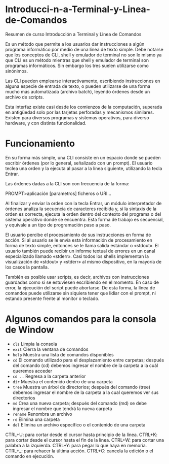 # Introducci-n-a-Terminal-y-Linea-de-Comandos
Resumen de curso Introducción a Terminal y Linea de Comandos

Es un método que permite a los usuarios dar instrucciones a algún programa informático por medio de una línea de texto simple. Debe notarse que los conceptos de CLI, shell y emulador de terminal no son lo mismo ya que CLI es un método mientras que shell y emulador de terminal son programas informáticos. Sin embargo los tres suelen utilizarse como sinónimos.

Las CLI pueden emplearse interactivamente, escribiendo instrucciones en alguna especie de entrada de texto, o pueden utilizarse de una forma mucho más automatizada (archivo batch), leyendo órdenes desde un archivo de scripts.

Esta interfaz existe casi desde los comienzos de la computación, superada en antigüedad solo por las tarjetas perforadas y mecanismos similares. Existen para diversos programas y sistemas operativos, para diverso hardware, y con distinta funcionalidad.

# Funcionamiento
En su forma más simple, una CLI consiste en un espacio donde se pueden escribir órdenes (por lo general, señalizado con un prompt). El usuario teclea una orden y la ejecuta al pasar a la línea siguiente, utilizando la tecla Entrar.

Las órdenes dadas a la CLI son con frecuencia de la forma:

PROMPT>aplicación [parametros] ficheros o URI...

Al finalizar y enviar la orden con la tecla Entrar, un módulo interpretador de órdenes analiza la secuencia de caracteres recibida y, si la sintaxis de la orden es correcta, ejecuta la orden dentro del contexto del programa o del sistema operativo donde se encuentra. Esta forma de trabajo es secuencial, y equivale a un tipo de programación paso a paso.

El usuario percibe el procesamiento de sus instrucciones en forma de acción. Si al usuario se le envía esta información de procesamiento en forma de texto simple, entonces se le llama salida estándar o «stdout». El usuario también puede recibir un informe textual de errores en un canal especializado llamado «stderr». Casi todos los shells implementan la visualización de «stdout» y «stderr» al mismo dispositivo, en la mayoría de los casos la pantalla.

También es posible usar scripts, es decir, archivos con instrucciones guardadas como si se estuviesen escribiendo en el momento. En caso de error, la ejecución del script puede abortarse. De esta forma, la línea de comandos puede utilizarse sin siquiera tener que lidiar con el prompt, ni estando presente frente al monitor o teclado.

# Algunos comandos para la consola de Window
* ```cls``` Limpia la consola
* ```exit``` Cierra la ventana de comandos
* ```help``` Muestra una lista de comandos disponibles
* ```cd``` El comando utilizado para el desplazamiento entre carpetas; después del comando (cd) debemos ingresar el nombre de la carpeta a la cuál queremos acceder
* ```cd ..``` Regresa a la carpeta anterior
* ```dir``` Muestra el contenido dentro de una carpeta
* ```tree``` Muestra un árbol de directorios; después del comando (tree) debemos ingresar el nombre de la carpeta a la cual queremos ver sus directorios
* ```md``` Crea una nueva carpeta; después del comando (md) se debe ingresar el nombre que tendrá la nueva carpeta
* ```rename``` Renombra un archivo
* ```rd``` Elimina una carpeta
* ```del``` Elimina un archivo específico o el contenido de una carpeta

CTRL+U: para cortar desde el cursor hasta principio de la línea.
CTRL+K: para cortar desde el cursor hasta el fin de la línea.
CTRL+W: para cortar una palabra a la izquierda.
CTRL+Y: para pegar lo que haya en memoria.
CTRL+_: para rehacer la última acción.
CTRL+C: cancela la edición o el comando en ejecución.